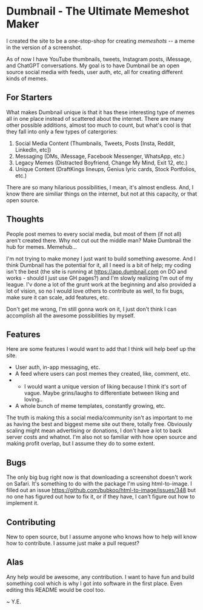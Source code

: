 # Dumbnail - The Ultimate Memeshot Maker
I created the site to be a one-stop-shop for creating *memeshots* -- a meme in the version of a screenshot. 

As of now I have YouTube thumbnails, tweets, Instagram posts, iMessage, and ChatGPT conversations. My goal is to have Dumbnail be an open source social media with feeds, user auth, etc, all for creating different kinds of memes. 

## For Starters
What makes Dumbnail unique is that it has these interesting type of memes all in one place instead of scattered about the internet. There are many other possible additions, almost too much to count, but what's cool is that they fall into only a few types of catergories:
1. Social Media Content (Thumbnails, Tweets, Posts [Insta, Reddit, LinkedIn, etc])
2. Messaging (DMs, iMessage, Facebook Messenger, WhatsApp, etc.)
3. Legacy Memes (Distracted Boyfriend, Change My Mind, Exit 12, etc.)
4. Unique Content (DraftKings lineups, Genius lyric cards, Stock Portfolios, etc.)

There are so many hilarious possibilities, I mean, it's almost endless. And, I know there are similiar things on the internet, but not at this capacity, or that open source. 

## Thoughts
People post memes to every social media, but most of them (if not all) aren't created there. Why not cut out the middle man? Make Dumbnail the hub for memes. Memehub...

I'm not trying to make money I just want to build something awesome. And I think Dumbnail has the potential for it, all I need is a bit of help; my coding isn't the best (the site is running at https://app.dumbnail.com on DO and works - should I just use GH pages?) and I'm slowly realizing I'm out of my league. I'v done a lot of the grunt work at the beginning and also provided a lot of vision, so no I would love others to contribute as well, to fix bugs, make sure it can scale, add features, etc.

Don't get me wrong, I'm still gonna work on it, I just don't think I can accomplish all the awesome possibilities by myself.

## Features
Here are some features I would want to add that I think will help beef up the site.
- User auth, in-app messaging, etc.
- A feed where users can post memes they created, like, comment, etc.
- - I would want a unique version of liking because I think it's sort of vague. Maybe grins/laughs to differentiate between liking and loving..
- A whole bunch of meme templates, constantly growing, etc. 

The truth is making this a social media/community isn't as important to me as having the best and biggest meme site out there, totally free. Obviously scaling might mean advertising or donations, I don't have a lot to back server costs and whatnot. I'm also not so familiar with how open source and making profit overlap, but I assume they do to some extent.

## Bugs
The only big bug right now is that downloading a screenshot doesn't work on Safari. It's something to do with the package I'm using html-to-image. I filled out an issue https://github.com/bubkoo/html-to-image/issues/348 but no one has figured out how to fix it, or if they have, I can't figure out how to implement it. 

## Contributing
New to open source, but I assume anyone who knows how to help will know how to contribute. I assume just make a pull request?

## Alas
Any help would be awesome, any contribution. I want to have fun and build something cool which is why I got into software in the first place. Even editing this README would be cool too. 

~ Y.E.
